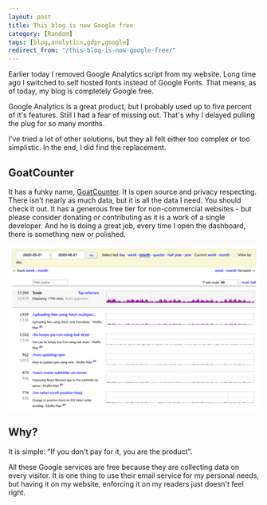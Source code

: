 ```yaml
---
layout: post
title: This blog is now Google free
category: [Random]
tags: [blog,analytics,gdpr,google]
redirect_from: "/this-blog-is-now-google-free/"
---
```


Earlier today I removed Google Analytics script from my website. Long time ago I switched to self hosted fonts instead of Google Fonts. That means, as of today, my blog is completely Google free.

<!--more-->

Google Analytics is a great product, but I probably used up to five percent of it's features. Still I had a fear of missing out. That's why I delayed pulling the plug for so many months.

I've tried a lot of other solutions, but they all felt either too complex or too simplistic. In the end, I did find the replacement.

## GoatCounter

It has a funky name, [GoatCounter](https://www.goatcounter.com/). It is open source and privacy respecting. There isn't nearly as much data, but it is all the data I need. You should check it out. It has a generous free tier for non-commercial websites - but please consider donating or contributing as it is a work of a single developer. And he is doing a great job, every time I open the dashboard, there is something new or polished.

![GoatCounter dashboard for my website](/public/img/goatcounter.png)

## Why?

It is simple: "If you don't pay for it, you are the product".

All these Google services are free because they are collecting data on every visitor. It is one thing to use their email service for my personal needs, but having it on my website, enforcing it on my readers just doesn't feel right.
